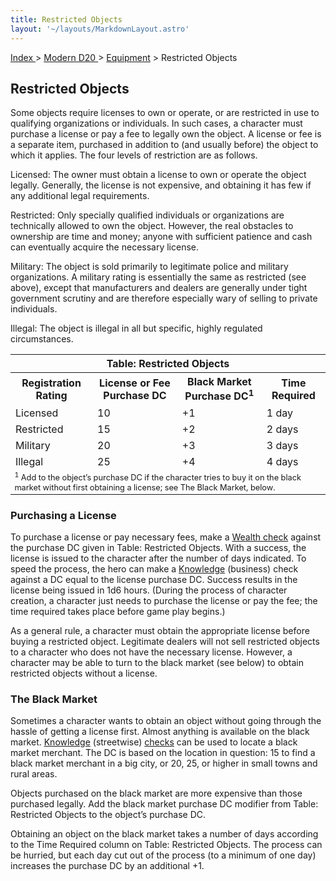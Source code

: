 ```yaml
---
title: Restricted Objects
layout: '~/layouts/MarkdownLayout.astro'
---
```


[ Index ](/) > [ Modern D20 ](/modern.d20.srd) > [Equipment](/modern.d20.srd/equipment) > Restricted Objects

## Restricted Objects

Some objects require licenses to own or operate, or are restricted in use to
qualifying organizations or individuals. In such cases, a character must
purchase a license or pay a fee to legally own the object. A license or fee is
a separate item, purchased in addition to (and usually before) the object to
which it applies. The four levels of restriction are as follows.

Licensed: The owner must obtain a license to own or operate the object
legally. Generally, the license is not expensive, and obtaining it has few if
any additional legal requirements.

Restricted: Only specially qualified individuals or organizations are
technically allowed to own the object. However, the real obstacles to
ownership are time and money; anyone with sufficient patience and cash can
eventually acquire the necessary license.

Military: The object is sold primarily to legitimate police and military
organizations. A military rating is essentially the same as restricted (see
above), except that manufacturers and dealers are generally under tight
government scrutiny and are therefore especially wary of selling to private
individuals.

Illegal: The object is illegal in all but specific, highly regulated
circumstances.


<table> <tr><th colspan="4">Table: Restricted Objects</th></tr> <tr><th> Registration Rating</th><th> License or Fee Purchase DC</th><th> Black Market Purchase DC<sup>1</sup></th><th> Time Required </th></tr> <tr><td> Licensed</td><td> 10</td><td> +1</td><td> 1 day </td></tr> <tr class="shaded"><td> Restricted</td><td> 15</td><td> +2</td><td> 2 days </td></tr> <tr><td> Military</td><td> 20</td><td> +3</td><td> 3 days </td></tr> <tr class="shaded"><td> Illegal</td><td> 25</td><td> +4</td><td> 4 days </td></tr> <tr><td colspan="4" style="font-size: .8em; text-align: left:"> <sup>1</sup> Add to the object’s purchase DC if the character tries to buy it on the black market without first obtaining a license; see The Black Market, below. </td></tr></table>



### Purchasing a License

To purchase a license or pay necessary fees, make a [Wealth check](/modern.d20.srd/wealth/wealth.check) against the purchase DC given in
Table: Restricted Objects. With a success, the license is issued to the
character after the number of days indicated. To speed the process, the hero
can make a [Knowledge](/modern.d20.srd/skills/knowledge) (business) check
against a DC equal to the license purchase DC. Success results in the license
being issued in 1d6 hours. (During the process of character creation, a
character just needs to purchase the license or pay the fee; the time required
takes place before game play begins.)

As a general rule, a character must obtain the appropriate license before
buying a restricted object. Legitimate dealers will not sell restricted
objects to a character who does not have the necessary license. However, a
character may be able to turn to the black market (see below) to obtain
restricted objects without a license.

###  The Black Market

Sometimes a character wants to obtain an object without going through the
hassle of getting a license first. Almost anything is available on the black
market. [Knowledge](/modern.d20.srd/skills/knowledge) (streetwise)
[checks](/modern.d20.srd/skills/skill.basics) can be used to locate
a black market merchant. The DC is based on the location in question: 15 to
find a black market merchant in a big city, or 20, 25, or higher in small
towns and rural areas.

Objects purchased on the black market are more expensive than those purchased
legally. Add the black market purchase DC modifier from Table: Restricted
Objects to the object’s purchase DC.

Obtaining an object on the black market takes a number of days according to
the Time Required column on Table: Restricted Objects. The process can be
hurried, but each day cut out of the process (to a minimum of one day)
increases the purchase DC by an additional +1.


